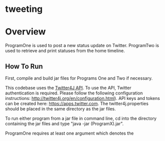 # tweeting

# Overview
ProgramOne is used to post a new status update on Twitter.
ProgramTwo is used to retrieve and print statuses from the home timeline.

## How To Run
First, compile and build jar files for Programs One and Two if necessary.

This codebase uses the [Twitter4J API](http://twitter4j.org/). To use the API, Twitter authentication is required. Please follow the following configuration instructions: http://twitter4j.org/en/configuration.html). API keys and tokens can be created here: https://apps.twitter.com. The twitter4j.properties should be placed in the same directory as the jar files.  

To run either program from a jar file in command line, cd into the directory containing the jar files and type "java -jar (ProgramX).jar". 

ProgramOne requires at least one argument which denotes the 

